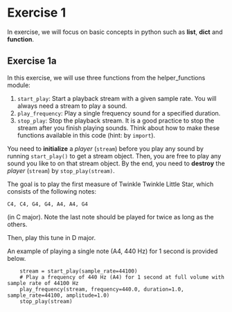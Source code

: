 # Exercise 1

In exercise, we will focus on basic concepts in python such as **list**, **dict** and **function**.

## Exercise 1a

In this exercise, we will use three functions from the helper_functions module:
1. `start_play`: Start a playback stream with a given sample rate. You will always need a stream to play a sound.
1. `play_frequency`: Play a single frequency sound for a specified duration.
1. `stop_play`: Stop the playback stream. It is a good practice to stop the stream after you finish playing sounds.
Think about how to make these functions available in this code (hint: by `import`).

You need to **initialize** a *player* (`stream`) before you play any sound by running `start_play()` to get a stream object.
Then, you are free to play any sound you like to on that stream object.
By the end, you need to **destroy** the *player* (`stream`) by `stop_play(stream)`.

The goal is to play the first measure of Twinkle Twinkle Little Star, which consists of the following notes:
```
C4, C4, G4, G4, A4, A4, G4
```
(in C major). Note the last note should be played for twice as long as the others.

Then, play this tune in D major.

An example of playing a single note (A4, 440 Hz) for 1 second is provided below.
```
    stream = start_play(sample_rate=44100)
    # Play a frequency of 440 Hz (A4) for 1 second at full volume with sample rate of 44100 Hz
    play_frequency(stream, frequency=440.0, duration=1.0, sample_rate=44100, amplitude=1.0)
    stop_play(stream)
```